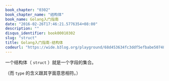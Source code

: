 ```yaml
---
book_chapter: "0302"
book_chapter_name: "结构体"
book_name: Golang入门指南
date: "2016-02-26T17:46:21.5776354+08:00"
description: ""
disqus_identifier: book00010302
slug: "struct"
title: Golang入门指南-结构体
codeurl: "https://wide.b3log.org/playground/68d453634fc3ddf5efbabe50748722ca.go"
---
```


一个结构体（ `struct` ）就是一个字段的集合。

（而 `type` 的含义跟其字面意思相符。）

<!-- ```go
package main

import "fmt"

type Vertex struct {
	X int
	Y int
}

func main() {
	fmt.Println(Vertex{1, 2})
}

``` -->

